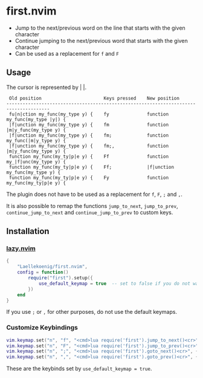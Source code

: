 # first.nvim

* Jump to the next/previous word on the line that starts with the given character
* Continue jumping to the next/previous word that starts with the given character
* Can be used as a replacement for `f` and `F`

## Usage

The cursor is represented by | |.
```
 Old position                       Keys pressed    New position
--------------------------------------------------------------------------------------
 fu|n|ction my_func(my_type y) {    fy              function my_func(my_type |y|) {
 |f|unction my_func(my_type y) {    fm              function |m|y_func(my_type y) {
 |f|unction my_func(my_type y) {    fm;             function my_func(|m|y_type y) {
 |f|unction my_func(my_type y) {    fm;,            function |m|y_func(my_type y) {
 function my_func(my_ty|p|e y) {    Ff              function my_|f|unc(my_type y) {
 function my_func(my_ty|p|e y) {    Ff;             |f|unction my_func(my_type y) {
 function my_func(my_ty|p|e y) {    Fy              function my_func(my_ty|p|e y) {
```

The plugin does not have to be used as a replacement for `f`, `F`, `;` and `,`.

It is also possible to remap the functions `jump_to_next`, `jump_to_prev`, 
`continue_jump_to_next` and `continue_jump_to_prev` to custom keys.

## Installation

### [lazy.nvim](https://github.com/folke/lazy.nvim)
```lua
{
    "Laellekoenig/first.nvim",
    config = function()
        require("first").setup({
            use_default_keymap = true  -- set to false if you do not want to override f, F, ; and ,
        })
    end
}
```

If you use `;` or `,` for other purposes, do not use the default keymaps.

### Customize Keybindings
```lua
vim.keymap.set("n", "f", "<cmd>lua require('first').jump_to_next()<cr>", { noremap = true, silent = true })
vim.keymap.set("n", "F", "<cmd>lua require('first').jump_to_prev()<cr>", { noremap = true, silent = true })
vim.keymap.set("n", ";", "<cmd>lua require('first').goto_next()<cr>", { noremap = true, silent = true })
vim.keymap.set("n", ",", "<cmd>lua require('first').goto_prev()<cr>", { noremap = true, silent = true })
```

These are the keybinds set by `use_default_keymap = true`.
